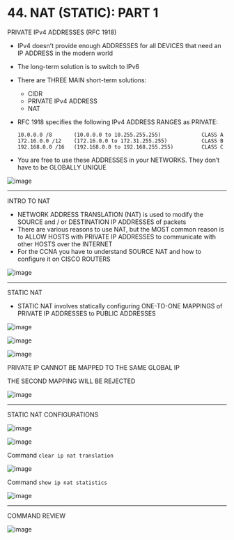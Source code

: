 # 44. NAT (STATIC): PART 1

PRIVATE IPv4 ADDRESSES (RFC 1918)

- IPv4 doesn’t provide enough ADDRESSES for all DEVICES that need an IP ADDRESS in the modern world
- The long-term solution is to switch to IPv6
- There are THREE MAIN short-term solutions:
    - CIDR
    - PRIVATE IPv4 ADDRESS
    - NAT
- RFC 1918 specifies the following IPv4 ADDRESS RANGES as PRIVATE:
    
    ```
    10.0.0.0 /8       (10.0.0.0 to 10.255.255.255)             CLASS A 
    172.16.0.0 /12    (172.16.0.0 to 172.31.255.255)           CLASS B
    192.168.0.0 /16   (192.168.0.0 to 192.168.255.255)         CLASS C
    ```
    
- You are free to use these ADDRESSES in your NETWORKS. They don’t have to be GLOBALLY UNIQUE

![image](https://github.com/vanhoangkha/CCNA_Course_Notes/assets/images/placeholder.png)

---

INTRO TO NAT

- NETWORK ADDRESS TRANSLATION (NAT) is used to modify the SOURCE and / or DESTINATION IP ADDRESSES of packets
- There are various reasons to use NAT, but the MOST common reason is to ALLOW HOSTS with PRIVATE IP ADDRESSES to communicate with other HOSTS over the INTERNET
- For the CCNA you have to understand SOURCE NAT and how to configure it on CISCO ROUTERS

![image](https://github.com/vanhoangkha/CCNA_Course_Notes/assets/images/placeholder.png)

---

STATIC NAT

- STATIC NAT involves statically configuring ONE-TO-ONE MAPPINGS of PRIVATE IP ADDRESSES to PUBLIC ADDRESSES

![image](https://github.com/vanhoangkha/CCNA_Course_Notes/assets/images/placeholder.png)

![image](https://github.com/vanhoangkha/CCNA_Course_Notes/assets/images/placeholder.png)

![image](https://github.com/vanhoangkha/CCNA_Course_Notes/assets/images/placeholder.png)

PRIVATE IP CANNOT BE MAPPED TO THE SAME GLOBAL IP

THE SECOND MAPPING WILL BE REJECTED

![image](https://github.com/vanhoangkha/CCNA_Course_Notes/assets/images/placeholder.png)

---

STATIC NAT CONFIGURATIONS

![image](https://github.com/vanhoangkha/CCNA_Course_Notes/assets/images/placeholder.png)

![image](https://github.com/vanhoangkha/CCNA_Course_Notes/assets/images/placeholder.png)

Command `clear ip nat translation`

![image](https://github.com/vanhoangkha/CCNA_Course_Notes/assets/images/placeholder.png)

Command `show ip nat statistics`

![image](https://github.com/vanhoangkha/CCNA_Course_Notes/assets/images/placeholder.png)

---

COMMAND REVIEW

![image](https://github.com/vanhoangkha/CCNA_Course_Notes/assets/images/placeholder.png)
